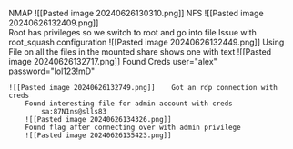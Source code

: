 NMAP
	![[Pasted image 20240626130310.png]]
	NFS
		![[Pasted image 20240626132409.png]]		
		Root has privileges so we switch to root and go into file
			Issue with root_squash configuration
		![[Pasted image 20240626132449.png]]
	Using File on all the files in the mounted share shows one with text
		![[Pasted image 20240626132717.png]]
		Found Creds
			 user="alex"
			 password="lol123!mD"

	
	![[Pasted image 20240626132749.png]]	Got an rdp connection with creds
		Found interesting file for admin account with creds
			sa:87N1ns@slls83
		![[Pasted image 20240626134326.png]]
		Found flag after connecting over with admin privilege
		![[Pasted image 20240626135423.png]]